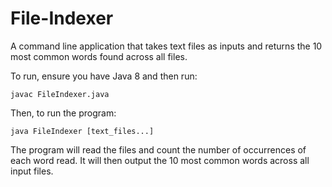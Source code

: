# File-Indexer
A command line application that takes text files as inputs and returns the 10 most common words found across all files.

To run, ensure you have Java 8 and then run:
```
javac FileIndexer.java
```

Then, to run the program:
```
java FileIndexer [text_files...]
```

The program will read the files and count the number of occurrences of each word read. It will then output the 10 most common words across all input files.
